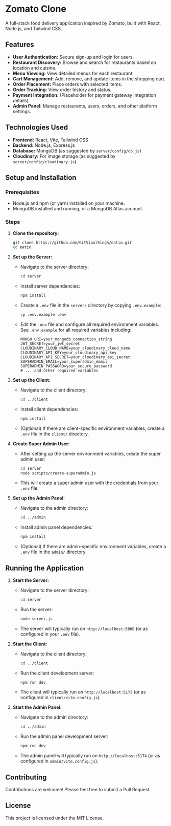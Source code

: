 # Zomato Clone

A full-stack food delivery application inspired by Zomato, built with React, Node.js, and Tailwind CSS.

## Features

*   **User Authentication:** Secure sign-up and login for users.
*   **Restaurant Discovery:** Browse and search for restaurants based on location and cuisine.
*   **Menu Viewing:** View detailed menus for each restaurant.
*   **Cart Management:** Add, remove, and update items in the shopping cart.
*   **Order Placement:** Place orders with selected items.
*   **Order Tracking:** View order history and status.
*   **Payment Integration:** (Placeholder for payment gateway integration details)
*   **Admin Panel:** Manage restaurants, users, orders, and other platform settings.

## Technologies Used

*   **Frontend:** React, Vite, Tailwind CSS
*   **Backend:** Node.js, Express.js
*   **Database:** MongoDB (as suggested by `server/config/db.js`)
*   **Cloudinary:** For image storage (as suggested by `server/config/cloudinary.js`)

## Setup and Installation

### Prerequisites

*   Node.js and npm (or yarn) installed on your machine.
*   MongoDB installed and running, or a MongoDB Atlas account.

### Steps

1.  **Clone the repository:**
    ```bash
    git clone https://github.com/GitVipulSingh/eatio.git
    cd eatio
    ```

2.  **Set up the Server:**
    *   Navigate to the server directory:
        ```bash
        cd server
        ```
    *   Install server dependencies:
        ```bash
        npm install
        ```
    *   Create a `.env` file in the `server/` directory by copying `.env.example`:
        ```bash
        cp .env.example .env
        ```
    *   Edit the `.env` file and configure all required environment variables. See `.env.example` for all required variables including:
        ```
        MONGO_URI=your_mongodb_connection_string
        JWT_SECRET=your_jwt_secret
        CLOUDINARY_CLOUD_NAME=your_cloudinary_cloud_name
        CLOUDINARY_API_KEY=your_cloudinary_api_key
        CLOUDINARY_API_SECRET=your_cloudinary_api_secret
        SUPERADMIN_EMAIL=your_superadmin_email
        SUPERADMIN_PASSWORD=your_secure_password
        # ... and other required variables
        ```

3.  **Set up the Client:**
    *   Navigate to the client directory:
        ```bash
        cd ../client
        ```
    *   Install client dependencies:
        ```bash
        npm install
        ```
    *   (Optional) If there are client-specific environment variables, create a `.env` file in the `client/` directory.

4.  **Create Super Admin User:**
    *   After setting up the server environment variables, create the super admin user:
        ```bash
        cd server
        node scripts/create-superadmin.js
        ```
    *   This will create a super admin user with the credentials from your `.env` file.

5.  **Set up the Admin Panel:**
    *   Navigate to the admin directory:
        ```bash
        cd ../admin
        ```
    *   Install admin panel dependencies:
        ```bash
        npm install
        ```
    *   (Optional) If there are admin-specific environment variables, create a `.env` file in the `admin/` directory.

## Running the Application

1.  **Start the Server:**
    *   Navigate to the server directory:
        ```bash
        cd server
        ```
    *   Run the server:
        ```bash
        node server.js
        ```
    *   The server will typically run on `http://localhost:5000` (or as configured in your `.env` file).

2.  **Start the Client:**
    *   Navigate to the client directory:
        ```bash
        cd ../client
        ```
    *   Run the client development server:
        ```bash
        npm run dev
        ```
    *   The client will typically run on `http://localhost:5173` (or as configured in `client/vite.config.js`).

3.  **Start the Admin Panel:**
    *   Navigate to the admin directory:
        ```bash
        cd ../admin
        ```
    *   Run the admin panel development server:
        ```bash
        npm run dev
        ```
    *   The admin panel will typically run on `http://localhost:5174` (or as configured in `admin/vite.config.js`).

## Contributing

Contributions are welcome! Please feel free to submit a Pull Request.

## License

This project is licensed under the MIT License.
